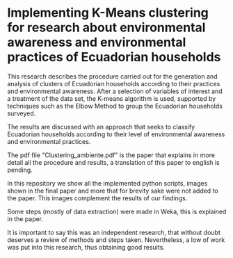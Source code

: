 <h1>Implementing K-Means clustering for research about environmental awareness and environmental practices of Ecuadorian households</h1>

This research describes the procedure carried out for the generation and analysis of clusters of Ecuadorian households according to their practices and environmental awareness. After a selection of variables of interest and a treatment of the data set, the K-means algorithm is used, supported by techniques such as the Elbow Method to group the Ecuadorian households surveyed. 

The results are discussed with an approach that seeks to classify Ecuadorian households according to their level of environmental awareness and environmental practices.

The pdf file "Clustering_ambiente.pdf" is the paper that explains in more detail all the procedure and results, a translation of this paper to english is pending.

In this repository we show all the implemented python scripts, images shown in the final paper and more that for brevity sake were not added to the paper. This images complement the results of our findings.

Some steps (mostly of data extraction) were made in Weka, this is explained in the paper.


It is important to say this was an independent research, that without doubt deserves a review of methods and steps taken. Nevertheless, a low of work was put into this research, thus obtaining good results.
